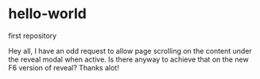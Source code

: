 # hello-world
first repository

Hey all, I have an odd request to allow page scrolling on the content under the reveal modal when active. Is there anyway to achieve that on the new F6 version of reveal? Thanks alot! 
